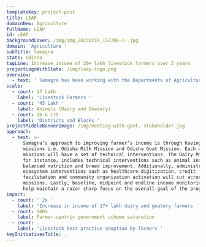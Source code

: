 ```yaml
---
templateKey: project-post
title: LEAP
domainNew: Agriculture
fullName: LEAP
id: LEAP
backgroundCover: /img/img_20230216_152706-1-.jpg
domain: 'Agriculture '
subTitle: Samagra
state: Odisha
tagLine: Increase income of 20+ lakh livestock farmers over 3 years
projectLogoWithState: /img/leap-logo.png
overview:
  - text: ' Samagra has been working with the Departments of Agriculture and Farmers’ Empowerment (DAFE) and Fisheries & Animal Resources (F&ARD), Govt of Odisha, with support from the Bill & Melinda Gates Foundation (BMGF), over the past 4 years on multiple agri-centric interventions. Building on top of earlier success, LEAP (Livestock Expansion & Advancement Program) was conceptualized to focus on increasing the income of livestock farmers through two animal husbandry value chains i.e. Dairy and Goatery. Samagra’s role is to develop a holistic design to achieve the income enhancement objective and execute it over 3 years to deliver palpable change on ground.'
scale:
  - count: 17 Lakh
    label: 'Livestock Farmers '
  - count: '45 Lakh '
    label: Animals (Dairy and Goatery)
  - count: 16 & 175
    label: 'Districts and Blocks '
projectMiddleBannerImage: /img/meeting-with-govt.-stakeholder.jpg
approach:
  - text: >-
      Samagra’s approach to improving farmer’s income is through having targeted
      missions i.e. Odisha Milk Mission and Odisha Goat Mission. Each of these
      missions will have a set of technical interventions. The Dairy Mission,
      for instance, includes technical interventions such as animal induction,
      balanced nutrition and breed improvement. Additionally, administrative and
      ecosystem interventions such as healthcare digitization, credit
      facilitation and community organization activation will cut across both
      missions. Lastly, baseline, midpoint and endline income monitoring will
      help maintain a razor sharp focus on the overall goal of the program.
impact:
  - count: ' 2x '
    label: 'Increase in income of 17+ lakh dairy and goatery farmers '
  - count: 100%
    label: Farmer-centric government scheme saturation
  - count: .
    label: 'Livestock best practice adoption by farmers '
keyInitiativesTitle: .
---
```



